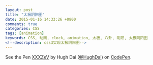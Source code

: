 ```yaml
---
layout: post
title: "太极阴阳图"
date: 2015-01-16 14:33:26 +0800
comments: true
categories: CSS
tags: [animation]
keywords: CSS, 动画, clock, animation, 太极, 八卦, 阴阳, 太极阴阳图
<!--description: css3实现太极阴阳图-->
---
```


<link rel="stylesheet" href="/css/post_yinyang.css"/>
<div id="wrapper"><div class="Yin-Yang"></div></div>

<p data-height="300" data-theme-id="0" data-slug-hash="XXXZeV" data-default-tab="css" data-user="HughDai" class='codepen'>See the Pen <a href='http://codepen.io/HughDai/pen/XXXZeV/'>XXXZeV</a> by Hugh Dai (<a href='http://codepen.io/HughDai'>@HughDai</a>) on <a href='http://codepen.io'>CodePen</a>.</p>
<script async src="//assets.codepen.io/assets/embed/ei.js"></script>
<!-- more -->